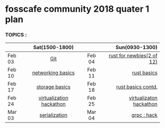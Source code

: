# fosscafe community 2018 quater 1 plan

###  TOPICS :

<!-- Docker Intro Again :

Sashank : Git : Feb 3rd
4th : rust : Sanchayan
10: networking basics: Ravi and Dhananjay
- ip, sockets, file descriptors, http, http2, tcp stack, arp, : DNS ,how to make subnets, and overlay networks. routing, tcpdump 
- linux networking tools :nmap, ip tools, tcpdump, iptables

11th : Rust : Sanchayan: 
ownership, borrowing, references

17 : storage basics: : Raj, Dhananjay, Sashank, 
file systems, RAID 1 , 0 ,10 , NFS, Samba, mount.
overlayFS, ext s , zfs

18th : Rust : lifetimes, 

March 3rd : Serialization : json, YAML, protobuf :
Sabri, Vishwas, Vivek, 
March 4th : grpc : work up!


virtualization 24th and 25th Feb
: Xen, KVM, libvirt,
qemu
VirtualBox CmdLine  : Hackathon first week of March

InfraCreations :
terrafrom 
Topics :

monitoring
virtualbox
overlayFS,
opencontaril
networking basics
storage basics

virtualization


| volunteer | Topic |
|--|:-----------:|:----:|------------:|
| Raj |  | -->

<!-- # Actual Solution -->
|  |Sat(1500-1800)|   |Sun(0930-1300)|
|--|:-----------:|:----:|------------:|
|Feb 03| [Git](https://www.meetup.com/fosscafe/events/247201766/)|Feb 04|[rust for newbies(2 of 12)](https://www.meetup.com/fosscafe/events/247201900/)|
|Feb 10| [networking basics](https://www.meetup.com/fosscafe/events/247202021/)|Feb 11|[rust basics](https://www.meetup.com/fosscafe/)
|Feb 17|[storage basics](https://www.meetup.com/fosscafe/events/247202081/)|Feb 18|[rust basics contd.](https://www.meetup.com/fosscafe/)|
|Feb 24|[virtualization hackathon](https://www.meetup.com/fosscafe/events/247202170/)|Feb 25|[virtualizaton hackathon](https://www.meetup.com/fosscafe/events/247202170/)|
|Mar 03|[serialization](https://www.meetup.com/fosscafe/events/247202241/)|Mar 04|[grpc : hack](https://www.meetup.com/fosscafe/events/247202416/)|

<!-- 

|Mar 10|[Docker storage projects (part 1)](https://www.meetup.com/fosscafe/events/246713988/)|Mar 11|[Docker storage projects (part 2)](https://www.meetup.com/fosscafe/events/246714018/)|
|Mar 17|[Docker container Registry (part 1)](https://www.meetup.com/fosscafe/events/246714047/)|Mar 18|[Docker container Registry (part 2)](https://www.meetup.com/fosscafe/events/246714076/)|
|Mar 24|[Docker 'network' (part 1)](https://www.meetup.com/fosscafe/events/246714105/)|Mar 25|[Docker 'network' (part 2)](https://www.meetup.com/fosscafe/events/246714127/)|
|Apr 07|[OCI, containerD, runC (part 1)](https://www.meetup.com/fosscafe/events/246714191/)|Apr 08|[OCI, containerD, runC (part 2)](https://www.meetup.com/fosscafe/events/246714316/)| -->
